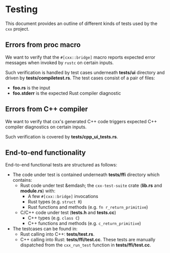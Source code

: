 # Testing

This document provides an outline of different kinds of tests used by the `cxx`
project.

## Errors from proc macro

We want to verify that the `#[cxx::bridge]` macro reports expected error
messages when invoked by `rustc` on certain inputs.

Such verification is handled by test cases underneath **tests/ui** directory and
driven by **tests/compiletest.rs**. The test cases consist of a pair of files:

* **foo.rs** is the input
* **foo.stderr** is the expected Rust compiler diagnostic

## Errors from C++ compiler

We want to verify that cxx's generated C++ code triggers expected C++ compiler
diagnostics on certain inputs.

Such verification is covered by **tests/cpp_ui_tests.rs**.

## End-to-end functionality

End-to-end functional tests are structured as follows:

* The code under test is contained underneath **tests/ffi** directory which
  contains:
    - Rust code under test &emdash; the `cxx-test-suite` crate (**lib.rs** and
      **module.rs**) with:
        - A few `#[cxx::bridge]` invocations
        - Rust types (e.g. `struct R`)
        - Rust functions and methods (e.g. `fn r_return_primitive`)
    - C/C++ code under test (**tests.h** and **tests.cc**)
        - C++ types (e.g. `class C`)
        - C++ functions and methods (e.g. `c_return_primitive`)
* The testcases can be found in:
    - Rust calling into C++: **tests/test.rs**.
    - C++ calling into Rust: **tests/ffi/test.cc**. These tests are manually
      dispatched from the `cxx_run_test` function in **tests/ffi/test.cc**.
